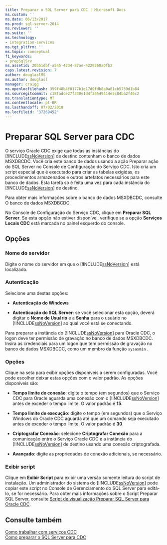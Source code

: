 ```yaml
---
title: Preparar o SQL Server para CDC | Microsoft Docs
ms.custom: ''
ms.date: 06/13/2017
ms.prod: sql-server-2014
ms.reviewer: ''
ms.suite: ''
ms.technology:
- integration-services
ms.tgt_pltfrm: ''
ms.topic: conceptual
f1_keywords:
- prepSqlSrv
ms.assetid: 20b51dbf-a545-4234-87ae-4228268a0fb2
caps.latest.revision: 7
author: douglaslMS
ms.author: douglasl
manager: craigg
ms.openlocfilehash: 359f48b4f0177b1e17d0fdb8a0a81cb5759d1b84
ms.sourcegitcommit: c18fadce27f330e1d4f36549414e5c84ba2f46c2
ms.translationtype: MT
ms.contentlocale: pt-BR
ms.lasthandoff: 07/02/2018
ms.locfileid: "37269452"
---
```

# <a name="prepare-sql-server-for-cdc"></a>Preparar SQL Server para CDC
  O serviço Oracle CDC exige que todas as instâncias do [!INCLUDE[ssNoVersion](../../includes/ssnoversion-md.md)] de destino contenham o banco de dados MSXDBCDC. Você cria este banco de dados usando a ação Preparar ação do SQL Server no Console de Configuração do Serviço CDC. Isto cria um script especial que é executado para criar as tabelas exigidas, os procedimentos armazenados e outros artefatos necessários para este banco de dados. Esta tarefa só é feita uma vez para cada instância do [!INCLUDE[ssNoVersion](../../includes/ssnoversion-md.md)] de destino.  
  
 Para obter mais informações sobre o banco de dados MSXDBCDC, consulte O banco de dados MSXDBCDC.  
  
 No Console de Configuração do Serviço CDC, clique em **Preparar SQL Server**. Se esta opção não estiver disponível, verifique se a opção **Serviços Locais CDC** está marcada no painel esquerdo do console.  
  
## <a name="options"></a>Opções  
  
### <a name="server-name"></a>Nome do servidor  
 Digite o nome do servidor em que o [!INCLUDE[ssNoVersion](../../includes/ssnoversion-md.md)] está localizado.  
  
### <a name="authentication"></a>Autenticação  
 Selecione uma destas opções:  
  
-   **Autenticação do Windows**  
  
-   **Autenticação do SQL Server**: se você selecionar esta opção, deverá digitar o **Nome de Usuário** e a **Senha** para o usuário no [!INCLUDE[ssNoVersion](../../includes/ssnoversion-md.md)] ao qual você está se conectando.  
  
 Para preparar a instância do [!INCLUDE[ssNoVersion](../../includes/ssnoversion-md.md)] para Oracle CDC, o logon deve ter permissão de gravação no banco de dados MSXDBCDC. Insira as credenciais para um logon que tem permissão de gravação no banco de dados MSXDBCDC, como um membro da função `sysasmin` .  
  
### <a name="options"></a>Opções  
 Clique na seta para exibir opções disponíveis a serem configuradas. Você pode escolher deixar estas opções com o valor padrão. As opções disponíveis são:  
  
-   **Tempo limite de conexão**: digite o tempo (em segundos) que o Serviço CDC para Oracle aguarda uma conexão com o [!INCLUDE[ssNoVersion](../../includes/ssnoversion-md.md)] antes de exceder o tempo limite. O valor padrão é **15**.  
  
-   **Tempo limite de execução**: digite o tempo (em segundos) que o Serviço Windows do Oracle CDC aguarda até que um comando seja executado antes de exceder o tempo limite. O valor padrão é **30**.  
  
-   **Criptografar Conexão**: selecione **Criptografar Conexão** para a comunicação entre o Serviço Oracle CDC e a instância do [!INCLUDE[ssNoVersion](../../includes/ssnoversion-md.md)] de destino usando uma conexão criptografada.  
  
-   **Avançado**: digite as propriedades de conexão adicionais, se necessário.  
  
### <a name="view-script"></a>Exibir script  
 Clique em **Exibir Script** para exibir uma versão somente leitura do script de instalação. Um administrador do sistema do [!INCLUDE[ssNoVersion](../../includes/ssnoversion-md.md)] pode copiar este script no Console de Gerenciamento do SQL Server para editá-lo, se for necessário. Para obter mais informações sobre o Script Preparar SQL Server, consulte [Script de visualização Preparar SQL Server para Oracle CDC](prepare-sql-server-for-oracle-cdc-view-script.md).  
  
## <a name="see-also"></a>Consulte também  
 [Como trabalhar com serviços CDC](work-with-cdc-services.md)   
 [Como preparar o SQL Server para CDC](prepare-sql-server-for-cdc.md)  
  
  
